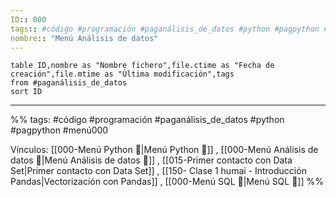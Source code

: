 ```yaml
---
ID:: 000
tags:: #código #programación #paganálisis_de_datos #python #pagpython #menú000
nombre:: "Menú Análisis de datos"
---
```


```dataview
table ID,nombre as "Nombre fichero",file.ctime as "Fecha de creación",file.mtime as "Última modificación",tags
from #paganálisis_de_datos
sort ID

```


___
%%
tags: #código #programación #paganálisis_de_datos #python #pagpython #menú000

Vínculos:  [[000-Menú Python 📃|Menú Python 📃]]   , [[000-Menú Análisis de datos 📃|Menú Análisis de datos 📃]] , [[015-Primer contacto con Data Set|Primer contacto con Data Set]] , [[150- Clase 1 humai - Introducción Pandas|Vectorización con Pandas]] , [[000-Menú SQL 📃|Menú SQL 📃]]
%%